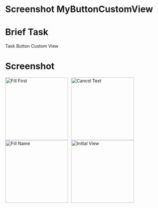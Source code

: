 # Screenshot MyButtonCustomView


# Brief Task
Task Button Custom View 

# Screenshot
<img src="https://i.ibb.co/61xsL8p/Fill-First.png"
     alt="Fill First"
     style="float: left; margin-right: 10px;"
     width="200" />
<img src="https://i.ibb.co/nPhxp9d/Cancel-Text.png"
     alt="Cancel Text"
     style="float: left; margin-right: 10px;"
     width="200" />
<img src="https://i.ibb.co/V2ytdZy/Fill-the-name.png"
     alt="Fill Name"
     style="float: left; margin-right: 10px;"
     width="200" />
<img src="https://i.ibb.co/K5DhQWD/Initial-View.png"
     alt="Initial View"
     style="float: left; margin-right: 10px;"
     width="200" />
